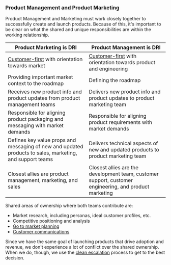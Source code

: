 ### Product Management and Product Marketing

Product Management and Marketing must work closely together to successfully create and launch products. Because of this, it's important to be clear on what the shared and unique responsibilities are within the working relationship.

| Product Marketing is DRI                                                                                                 | Product Management is DRI                                                                                                                 |
| ------------------------------------------------------------------------------------------------------------------------ | ----------------------------------------------------------------------------------------------------------------------------------------- |
| [Customer-first](../../../../company-info-and-process/values/index.md#customer-first) with orientation towards market | [Customer-first](../../../../company-info-and-process/values/index.md#customer-first) with orientation towards product and engineering |
| Providing important market context to the roadmap                                                                        | Defining the roadmap                                                                                                                      |
| Receives new product info and product updates from product management teams                                              | Delivers new product info and product updates to product marketing team                                                                   |
| Responsible for aligning product packaging and messaging with market demands                                             | Responsible for aligning product requirements with market demands                                                                         |
| Defines key value props and messaging of new and updated products to sales, marketing, and support teams                 | Delivers technical aspects of new and updated products to product marketing team                                                          |
| Closest allies are product management, marketing, and sales                                                              | Closest allies are the development team, customer support, customer engineering, and product marketing                                    |

Shared areas of ownership where both teams contribute are:

- Market research, including personas, ideal customer profiles, etc.
- Competitive positioning and analysis
- [Go to market planning](./rollout_process.md)
- [Customer communications](../index.md#talking-to-customers-and-stakeholders)

Since we have the same goal of launching products that drive adoption and revenue, we don't experience a lot of conflict over the shared ownership. When we do, though, we use the [clean escalation](../../../../company-info-and-process/communication/conflicts.md#clean-escalation) process to get to the best decision.